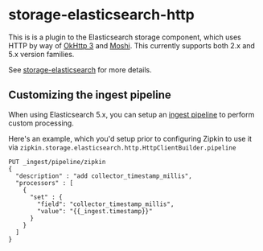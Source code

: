 # storage-elasticsearch-http

This is is a plugin to the Elasticsearch storage component, which uses
HTTP by way of [OkHttp 3](https://github.com/square/okttp) and
[Moshi](https://github.com/square/moshi). This currently supports both
2.x and 5.x version families.

See [storage-elasticsearch](../elasticsearch) for more details.

## Customizing the ingest pipeline

When using Elasticsearch 5.x, you can setup an [ingest pipeline](https://www.elastic.co/guide/en/elasticsearch/reference/master/pipeline.html)
to perform custom processing.

Here's an example, which you'd setup prior to configuring Zipkin to use
it via `zipkin.storage.elasticsearch.http.HttpClientBuilder.pipeline`


```
PUT _ingest/pipeline/zipkin
{
  "description" : "add collector_timestamp_millis",
  "processors" : [
    {
      "set" : {
        "field": "collector_timestamp_millis",
        "value": "{{_ingest.timestamp}}"
      }
    }
  ]
}
```

